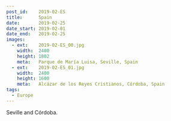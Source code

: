 ```yaml
---
post_id:    2019-02-ES
title:      Spain
date:       2019-02-25
date_start: 2019-02-01
date_end:   2019-02-25
images:
  - ext:    2019-02-ES_00.jpg
    width:  2400
    height: 1802
    meta:   Parque de María Luisa, Seville, Spain
  - ext:    2019-02-ES_01.jpg
    width:  2400
    height: 1600
    meta:   Alcázar de los Reyes Cristianos, Córdoba, Spain
tags:
  - Europe
---
```

Seville and Córdoba.